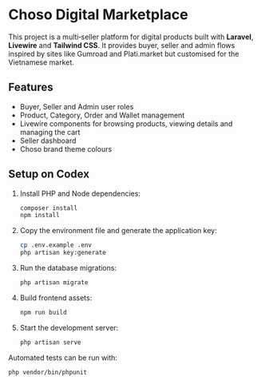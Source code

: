# Choso Digital Marketplace

This project is a multi‑seller platform for digital products built with **Laravel**, **Livewire** and **Tailwind CSS**.  It provides buyer, seller and admin flows inspired by sites like Gumroad and Plati.market but customised for the Vietnamese market.

## Features

- Buyer, Seller and Admin user roles
- Product, Category, Order and Wallet management
- Livewire components for browsing products, viewing details and managing the cart
- Seller dashboard
- Choso brand theme colours

## Setup on Codex

1. Install PHP and Node dependencies:
   ```bash
   composer install
   npm install
   ```
2. Copy the environment file and generate the application key:
   ```bash
   cp .env.example .env
   php artisan key:generate
   ```
3. Run the database migrations:
   ```bash
   php artisan migrate
   ```
4. Build frontend assets:
   ```bash
   npm run build
   ```
5. Start the development server:
   ```bash
   php artisan serve
   ```

Automated tests can be run with:
```bash
php vendor/bin/phpunit
```

